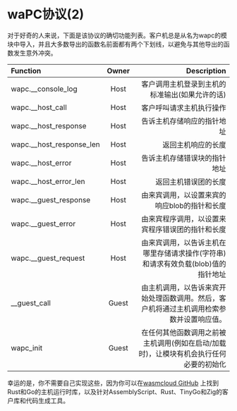 # waPC协议(2)

对于好奇的人来说，下面是该协议的确切功能列表。客户机总是从名为wapc的模块中导入，并且大多数导出的函数名前面都有两个下划线，以避免与其他导出的函数发生意外冲突。

|Function |Owner |Description|
|:-|:-:|-:|
|wapc.__console_log |Host|	客户调用主机登录到主机的标准输出(如果允许的话)|
|wapc.__host_call |Host|	客户呼叫请求主机执行操作|
|wapc.__host_response |Host|	告诉主机存储响应的指针地址|
|wapc.__host_response_len |Host|	返回主机响应的长度|
|wapc.__host_error |Host|	告诉主机存储错误块的指针地址|
|wapc.__host_error_len |Host|	返回主机错误团的长度|
|wapc.__guest_response |Host|	由来宾调用，以设置来宾的响应blob的指针和长度|
|wapc.__guest_error |Host|	由来宾程序调用，以设置来宾程序错误团的指针和长度|
|wapc.__guest_request |Host|	由来宾调用，以告诉主机在哪里存储请求操作(字符串)和请求有效负载(blob)值的指针地址|
|__guest_call |Guest|	由主机调用，以告诉来宾开始处理函数调用。然后，客户机将通过主机调用检索参数并设置响应值。|
|wapc_init |Guest|	在任何其他函数调用之前被主机调用(例如在启动/加载时)，让模块有机会执行任何必要的初始化|

幸运的是，你不需要自己实现这些，因为你可以在[wasmcloud GitHub](https://github.com/wasmCloud) 上找到Rust和Go的主机运行时库，以及针对AssemblyScript、Rust、TinyGo和Zig的客户库和代码生成工具。